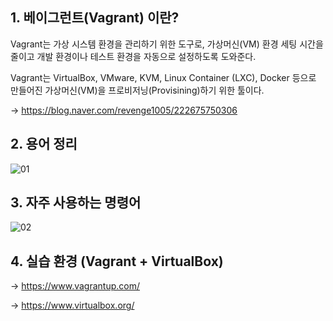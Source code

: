 ## 1. 베이그런트(Vagrant) 이란?

Vagrant는 가상 시스템 환경을 관리하기 위한 도구로, 가상머신(VM) 환경 세팅 시간을 줄이고 개발 환경이나 테스트 환경을 자동으로 설정하도록 도와준다.

Vagrant는 VirtualBox, VMware, KVM, Linux Container (LXC), Docker 등으로 만들어진 가상머신(VM)을 프로비저닝(Provisining)하기 위한 툴이다.

-> https://blog.naver.com/revenge1005/222675750306


## 2. 용어 정리

![01](https://user-images.githubusercontent.com/42735894/173550202-2411669f-745e-4f17-aa1f-c7004d03bcba.PNG)


## 3. 자주 사용하는 명령어

![02](https://user-images.githubusercontent.com/42735894/173550221-e75c8239-7c83-485c-b98e-d98e4afd5cab.PNG)



## 4. 실습 환경 (Vagrant + VirtualBox) 

-> https://www.vagrantup.com/

-> https://www.virtualbox.org/




